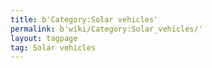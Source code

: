 ```yaml
---
title: b'Category:Solar vehicles'
permalink: b'wiki/Category:Solar_vehicles/'
layout: tagpage
tag: Solar vehicles
---
```




